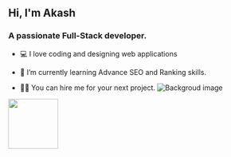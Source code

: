 ## Hi, I'm Akash

### A passionate Full-Stack developer.
- 💻 I love coding and designing web applications
* 🌱 I’m currently learning Advance SEO and Ranking skills.
+ 👩‍🎨 You can hire me for your next project.
![Backgroud image](https://camo.githubusercontent.com/6061a8f97a9f1b555b33fc5586a641723f746de4e26fea5201c45b2aec2439f1/68747470733a2f2f692e70696e696d672e636f6d2f6f726967696e616c732f37642f30372f61322f37643037613235353637383936326433306438373137646366356462643236362e676966)
<img src="https://camo.githubusercontent.com/6061a8f97a9f1b555b33fc5586a641723f746de4e26fea5201c45b2aec2439f1/68747470733a2f2f692e70696e696d672e636f6d2f6f726967696e616c732f37642f30372f61322f37643037613235353637383936326433306438373137646366356462643236362e676966" width="100" height="100">


<!---
Aakash-325/Aakash-325 is a ✨ special ✨ repository because its `README.md` (this file) appears on your GitHub profile.
You can click the Preview link to take a look at your changes.
--->
